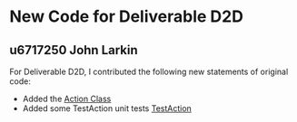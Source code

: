 # New Code for Deliverable D2D

## u6717250 John Larkin

For Deliverable D2D, I contributed the following new statements of original code:

- Added the [Action Class](https://gitlab.cecs.anu.edu.au/u6717250/comp1110-ass2/-/blob/main/src/comp1110/ass2/Action.java#L1-30)
- Added some TestAction unit tests [TestAction](https://gitlab.cecs.anu.edu.au/u6717250/comp1110-ass2/-/blob/main/tests/comp1110/ass2/TestAction.java#L1-31)
